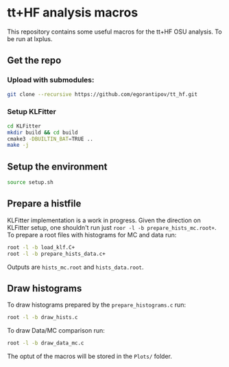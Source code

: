 # tt+HF analysis macros
This repository contains some useful macros for the tt+HF OSU analysis. To be run at lxplus.

## Get the repo
### Upload with submodules:
```bash
git clone --recursive https://github.com/egorantipov/tt_hf.git
```

### Setup KLFitter
```bash
cd KLFitter
mkdir build && cd build
cmake3 -DBUILTIN_BAT=TRUE ..
make -j
```

## Setup the environment
```bash
source setup.sh
```

## Prepare a histfile
KLFitter implementation is a work in progress. Given the direction on KLFitter setup, one shouldn't run just `roor -l -b prepare_hists_mc.root+`. To prepare a root files with histograms for MC and data run:
```bash
root -l -b load_klf.C+
root -l -b prepare_hists_data.c+
```
Outputs are `hists_mc.root` and `hists_data.root`.

## Draw histograms
To draw histograms prepared by the `prepare_histograms.c` run:
```bash
root -l -b draw_hists.c
```
To draw Data/MC comparison run:
```bash
root -l -b draw_data_mc.c
```
The optut of the macros will be stored in the `Plots/` folder.
